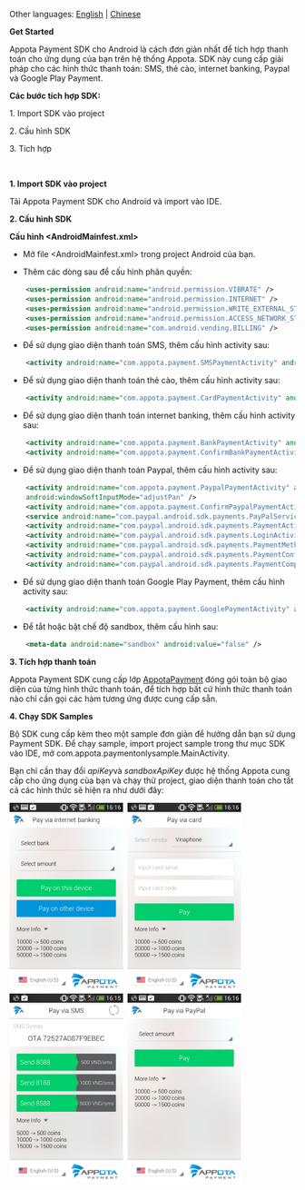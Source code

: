 Other languages: [English](README_EN.md) | [Chinese](README_CN.md)

**Get Started**

Appota Payment SDK cho Android là cách đơn giản nhất để tích hợp thanh
toán cho ứng dụng của bạn trên hệ thống Appota. SDK này cung cấp giải
pháp cho các hình thức thanh toán: SMS, thẻ cào, internet banking,
Paypal và Google Play Payment.

**Các bước tích hợp SDK:**

​1. Import SDK vào project

​2. Cấu hình SDK

​3. Tích hợp

 

**1. Import SDK vào project**

Tải Appota Payment SDK cho Android và import vào IDE.

**2. Cấu hình SDK**

**Cấu hình \<AndroidMainfest.xml\>**

- Mở file \<AndroidMainfest.xml\> trong project Android của bạn.

- Thêm các dòng sau để cấu hình phân quyền:
```xml
    <uses-permission android:name="android.permission.VIBRATE" />
    <uses-permission android:name="android.permission.INTERNET" />
    <uses-permission android:name="android.permission.WRITE_EXTERNAL_STORAGE" />
    <uses-permission android:name="android.permission.ACCESS_NETWORK_STATE" />
    <uses-permission android:name="com.android.vending.BILLING" />
```

- Để sử dụng giao diện thanh toán SMS, thêm cấu hình activity sau:

```xml
    <activity android:name="com.appota.payment.SMSPaymentActivity" android:configChanges="orientation|keyboardHidden|screenSize" />
```

- Để sử dụng giao diện thanh toán thẻ cào, thêm cấu hình activity sau:

```xml
    <activity android:name="com.appota.payment.CardPaymentActivity" android:configChanges="orientation|keyboardHidden|screenSize" android:windowSoftInputMode="adjustPan" />
```

- Để sử dụng giao diện thanh toán internet banking, thêm cấu hình
activity sau:
```xml
    <activity android:name="com.appota.payment.BankPaymentActivity" android:configChanges="orientation|keyboardHidden|screenSize" android:windowSoftInputMode="adjustPan" />
    <activity android:name="com.appota.payment.ConfirmBankPaymentActivity" android:configChanges="orientation|keyboardHidden|screenSize" />
```
- Để sử dụng giao diện thanh toán Paypal, thêm cấu hình activity sau:
```xml
    <activity android:name="com.appota.payment.PaypalPaymentActivity" android:configChanges="orientation|keyboardHidden|screenSize"
    android:windowSoftInputMode="adjustPan" />
    <activity android:name="com.appota.payment.ConfirmPaypalPaymentActivity" android:configChanges="orientation|keyboardHidden|screenSize" />
    <service android:name="com.paypal.android.sdk.payments.PayPalService" android:exported="false" />
    <activity android:name="com.paypal.android.sdk.payments.PaymentActivity" />
    <activity android:name="com.paypal.android.sdk.payments.LoginActivity" />
    <activity android:name="com.paypal.android.sdk.payments.PaymentMethodActivity" />
    <activity android:name="com.paypal.android.sdk.payments.PaymentConfirmActivity" />
    <activity android:name="com.paypal.android.sdk.payments.PaymentCompletedActivity" />
```
- Để sử dụng giao diện thanh toán Google Play Payment, thêm cấu hình
activity sau:
```xml
    <activity android:name="com.appota.payment.GooglePaymentActivity" android:configChanges="orientation|keyboardHidden|screenSize"/>
```
- Để tắt hoặc bật chế độ sandbox, thêm cấu hình sau:
```xml
    <meta-data android:name="sandbox" android:value="false" />
```

**3. Tích hợp thanh toán**

Appota Payment SDK cung cấp lớp [AppotaPayment](docs/vn/AppotaPayment.html) đóng gói toàn bộ giao diện của từng hình thức thanh toán, để tích hợp bất cứ hình thức thanh toán nào chỉ cần gọi các hàm tương ứng được cung cấp sẵn.

**4. Chạy SDK Samples**

Bộ SDK cung cấp kèm theo một sample đơn giản để hướng dẫn bạn sử dụng Payment SDK. Để chạy sample, import project sample trong thư mục SDK vào
IDE, mở com.appota.paymentonlysample.MainActivity.

Bạn chỉ cần thay đổi *apiKey*và *sandboxApiKey* được hệ thống Appota cung cấp cho ứng dụng của bạn và chạy thử project, giao diện thanh toán
cho tất cả các hình thức sẽ hiện ra như dưới đây:

<img src="docs/vn/sample.png" width = "200"/>&nbsp;
<img src="docs/vn/sample_card.png" width = "200"/>&nbsp;
<img src="docs/vn/sample_sms.png" width = "200"/>&nbsp;
<img src="docs/vn/sample_paypal.png" width = "200"/>&nbsp;
